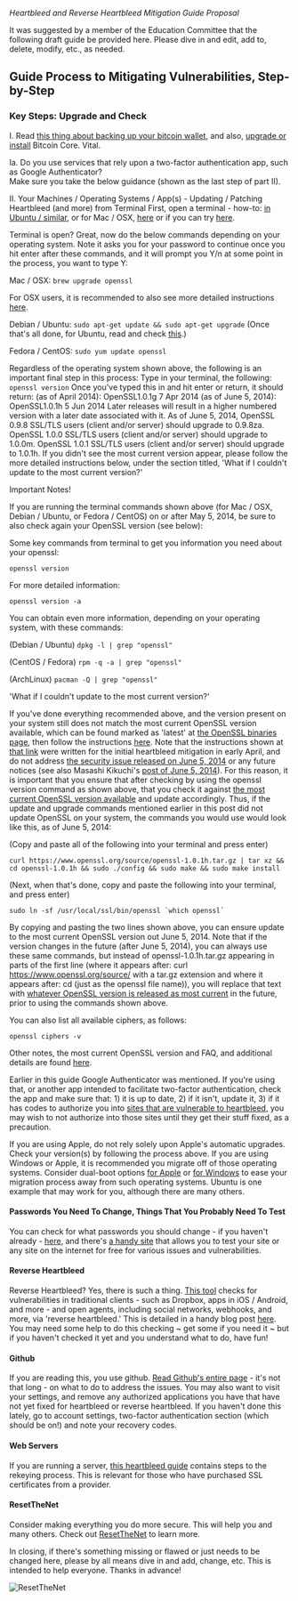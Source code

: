 *Heartbleed and Reverse Heartbleed Mitigation Guide Proposal*

It was suggested by a member of the Education Committee that the following draft guide be provided here.
Please dive in and edit, add to, delete, modify, etc., as needed.

## Guide Process to Mitigating Vulnerabilities, Step-by-Step

### Key Steps: Upgrade and Check

I.  Read [this thing about backing up your bitcoin wallet](https://en.bitcoin.it/wiki/Securing_your_wallet), and also, [upgrade or install](https://bitcoin.org/en/download) Bitcoin Core. Vital.

Ia.  Do you use services that rely upon a two-factor authentication app, such as Google Authenticator?  
Make sure you take the below guidance (shown as the last step of part II).

II.  Your Machines / Operating Systems / App(s) - Updating / Patching Heartbleed (and more) from Terminal
First, open a terminal - how-to: [in Ubuntu / similar](http://askubuntu.com/questions/183775/how-do-i-open-a-terminal), or for Mac / OSX, [here](https://apple.stackexchange.com/questions/11323/how-can-i-open-a-terminal-window-directly-from-my-current-finder-location) or if you can try [here](http://www.iterm2.com/#/section/downloads).

Terminal is open? Great, now do the below commands depending on your operating system. 
Note it asks you for your password to continue once you hit enter after these commands, 
and it will prompt you Y/n at some point in the process, you want to type Y:

Mac / OSX: ```brew upgrade openssl```

For OSX users, it is recommended to also see more detailed instructions [here](http://sgeb.me/articles/macosx-and-openssl-heartbleed/#updating-the-openssl-libs-on-mac-os-x).

Debian / Ubuntu: ```sudo apt-get update && sudo apt-get upgrade```
(Once that's all done, for Ubuntu, read and check [this](http://askubuntu.com/questions/444702/how-to-patch-the-heartbleed-bug-cve-2014-0160-in-openssl/444829#444829).)

Fedora / CentOS: ```sudo yum update openssl```

Regardless of the operating system shown above, the following is an important final step in this process:
Type in your terminal, the following:
```openssl version```
Once you've typed this in and hit enter or return, it should return:
(as of April 2014): OpenSSL1.0.1g 7 Apr 2014
(as of June 5, 2014): OpenSSL1.0.1h 5 Jun 2014
Later releases will result in a higher numbered version with a later date associated with it.
As of June 5, 2014, OpenSSL 0.9.8 SSL/TLS users (client and/or server) should upgrade to 0.9.8za.
OpenSSL 1.0.0 SSL/TLS users (client and/or server) should upgrade to 1.0.0m.
OpenSSL 1.0.1 SSL/TLS users (client and/or server) should upgrade to 1.0.1h.
If you didn't see the most current version appear, please follow the more detailed instructions below, under the section titled, 
'What if I couldn't update to the most current version?'

Important Notes!

If you are running the terminal commands shown above (for Mac / OSX, Debian / Ubuntu, or Fedora / CentOS) on or after May 5, 2014,
be sure to also check again your OpenSSL version (see below):

Some key commands from terminal to get you information you need about your openssl:

```openssl version```

For more detailed information:

```openssl version -a```

You can obtain even more information, depending on your operating system, with these commands:

(Debian / Ubuntu)
```dpkg -l | grep "openssl"```

(CentOS / Fedora)
```rpm -q -a | grep "openssl"```

(ArchLinux)
```pacman -Q | grep "openssl"```

'What if I couldn't update to the most current version?'

If you've done everything recommended above, and the version present on your system still does not match the most current OpenSSL version available, which can be found marked as 'latest' at [the OpenSSL binaries page](https://www.openssl.org/source/), then follow the instructions [here](http://blog.quentinrousseau.fr/blog/2014/04/08/how-to-patch-cve-2014-0160-in-openssl/). Note that the instructions shown at [that link](http://blog.quent.in/blog/2014/04/08/how-to-patch-cve-2014-0160-in-openssl/) were written for the initial heartbleed mitigation in early April, and do not address [the security issue released on June 5, 2014](https://www.openssl.org/news/secadv_20140605.txt) or any future notices (see also Masashi Kikuchi's [post of June 5, 2014](http://ccsinjection.lepidum.co.jp/blog/2014-06-05/CCS-Injection-en/index.html)).  For this reason, it is important that you ensure that after checking by using the openssl version command as shown above, that you check it against [the most current OpenSSL version available](https://www.openssl.org/source/) and update accordingly.  Thus, if the update and upgrade commands mentioned earlier in this post did not update OpenSSL on your system, the commands you would use would look like this, as of June 5, 2014:

(Copy and paste all of the following into your terminal and press enter)

```
curl https://www.openssl.org/source/openssl-1.0.1h.tar.gz | tar xz && cd openssl-1.0.1h && sudo ./config && sudo make && sudo make install
```

(Next, when that's done, copy and paste the following into your terminal, and press enter)


```
sudo ln -sf /usr/local/ssl/bin/openssl `which openssl`
```

By copying and pasting the two lines shown above, you  can ensure update to the most current OpenSSL version out June 5, 2014.
Note that if the version changes in the future (after June 5, 2014), you can always use these same commands, but instead of openssl-1.0.1h.tar.gz appearing in parts of the first line (where it appears after: curl https://www.openssl.org/source/ with a tar.gz extension and where it appears after: cd (just as the openssl file name)), you will replace that text with [whatever OpenSSL version is released as most current](https://www.openssl.org/source/) in the future, prior to using the commands shown above.

You can also list all available ciphers, as follows:

```openssl ciphers -v```

Other notes, the most current OpenSSL version and FAQ, and additional details are found [here](https://www.openssl.org/support/faq.html).

Earlier in this guide Google Authenticator was mentioned. If you're using that, or another app intended to facilitate 
two-factor authentication, check the app and make sure that:  1) it is up to date, 2) if it isn't, update it, 
3) if it has codes to authorize you into [sites that are vulnerable to heartbleed](https://filippo.io/Heartbleed/), 
you may wish to not authorize into those sites until they get their stuff fixed, as a precaution.

If you are using Apple, do not rely solely upon Apple's automatic upgrades.
Check your version(s) by following the process above.
If you are using Windows or Apple, it is recommended you migrate off of those operating systems.
Consider dual-boot options [for Apple](https://help.ubuntu.com/community/MactelSupportTeam/AppleIntelInstallation#Dual-Boot:_Mac_OSX_and_Ubuntu) or [for Windows](https://wiki.ubuntu.com/WubiGuide) to ease your migration process away from such operating systems.
Ubuntu is one example that may work for you, although there are many others.

#### Passwords You Need To Change, Things That You Probably Need To Test

You can check for what passwords you should change - if you haven't already - [here](http://mashable.com/2014/04/09/heartbleed-bug-websites-affected/), and there's [a handy site](https://www.ssllabs.com/ssltest/) that allows you to test your site or any site on the internet for free for various issues and vulnerabilities.

#### Reverse Heartbleed

Reverse Heartbleed?  Yes, there is such a thing.  [This tool](https://reverseheartbleed.com/) checks for vulnerabilities in traditional clients - such as Dropbox, apps in iOS / Android, and more - and open agents, including social networks, webhooks, and more, via 'reverse heartbleed.' This is detailed in a handy blog post [here](http://blog.meldium.com/home/2014/4/10/testing-for-reverse-heartbleed). You may need some help to do this checking ~ get some if you need it ~ but if you haven't checked it yet and you understand what to do, have fun!

#### Github

If you are reading this, you use github. [Read Github's entire page](https://github.com/blog/1818-security-heartbleed-vulnerability) - it's not that long - on what to do to address the issues.  You may also want to visit your settings, and remove any authorized applications you have that have not yet fixed for heartbleed or reverse heartbleed.  If you haven't done this lately, go to account settings, two-factor authentication section (which should be on!) and note your recovery codes.

#### Web Servers

If you are running a server, [this heartbleed guide](https://www.digitalocean.com/community/articles/how-to-protect-your-server-against-the-heartbleed-openssl-vulnerability) contains steps to the rekeying process.  This is relevant for those who have purchased SSL certificates from a provider.

#### ResetTheNet

Consider making everything you do more secure.  This will help you and many others.  Check out [ResetTheNet](https://www.resetthenet.org/) to learn more.


In closing, if there's something missing or flawed or just needs to be changed here, please by all means dive in and add, change, etc. This is intended to help everyone.  Thanks in advance!

![ResetTheNet](https://www.resetthenet.org/images/banner-take-back.png?raw=true)
